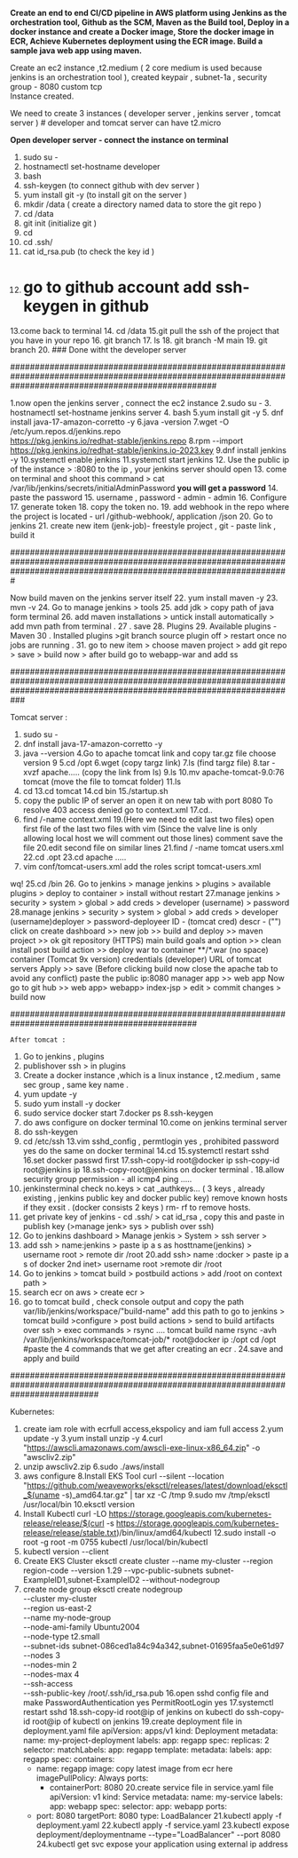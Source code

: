 **Create an end to end CI/CD pipeline in AWS platform using Jenkins as the orchestration tool, Github as the SCM, Maven as the Build tool, Deploy in a docker instance and 
create a Docker image, Store the docker image in ECR, Achieve Kubernetes deployment using the ECR image. Build a sample java web app using maven.**

Create an ec2 instance ,t2.medium ( 2 core medium is used because jenkins is an orchestration tool ), created keypair , subnet-1a , security group - 8080 custom tcp  
Instance created.

We need to create 3 instances ( developer server , jenkins server , tomcat server ) # developer and tomcat server can have t2.micro 

**Open developer server - connect the instance on terminal**
1. sudo su -
2. hostnamectl set-hostname developer  
3. bash 
4. ssh-keygen (to connect github with dev server ) 
5. yum install git -y (to install git on the server )
6. mkdir /data ( create a directory named data to store the git repo )
7. cd /data
8. git init (initialize git )
9. cd
10. cd .ssh/
11. cat id_rsa.pub (to check the key id )
12. # go to github account add ssh-keygen in github
13.come back to terminal 
14. cd /data 
15.git pull the ssh of the project that you have in your repo 
16. git branch 
17. ls
18. git branch -M main
19. git branch 
20. ### Done witht the developer server 


##########################################################################################################################################################

1.now open the jenkins server , connect the ec2 instance 
2.sudo su -
3. hostnamectl set-hostname jenkins server 
4. bash 
5.yum install git -y
5. dnf install java-17-amazon-corretto -y
6.java -version
7.wget -O /etc/yum.repos.d/jenkins.repo \
    https://pkg.jenkins.io/redhat-stable/jenkins.repo
8.rpm --import https://pkg.jenkins.io/redhat-stable/jenkins.io-2023.key
9.dnf install jenkins -y
10.systemctl enable jenkins
11.systemctl start jenkins
12. Use the public ip of the instance  > :8080 to the ip , your jenkins server should open 
13. come on terminal and shoot this command > cat /var/lib/jenkins/secrets/initialAdminPassword
**you will get a password**
14. paste the password 
15. username , password - admin - admin
16. Configure 
17. generate token 
18. copy the token no. 
19. add webhook in the repo where the project is located - url /github-webhook/, application /json 
20. Go to jenkins 
21.  create new item (jenk-job)- freestyle project , git - paste link , build it 

#########################################################################################################################################################################

Now build maven on the jenkins server itself 
22. yum install maven -y
23. mvn -v
24. Go to manage jenkins > tools 
25. add jdk > copy path of java form terminal 
26. add maven installations > untick install automatically > add mvn path from terminal .
27 . save 
28.   Plugins 
29.  Available plugins - Maven 
30 . Installed plugins >git branch source plugin off > restart once no jobs are running .
31. go to  new item > choose maven project > add git repo > save > build now > after build go to webapp-war and add ss

###########################################################################################################################################################################

Tomcat server :
1. sudo su -
2. dnf install java-17-amazon-corretto -y
3. java --version 
4.Go to apache tomcat link and copy tar.gz file choose version 9
5.cd /opt 
6.wget (copy targz link)
7.ls (find targz file)
8.tar -xvzf apache.....   (copy the link from ls)
9.ls 
10.mv apache-tomcat-9.0:76 tomcat (move the file to tomcat folder)
11.ls
12. cd 
13.cd tomcat
14.cd bin
15./startup.sh
16. copy the public IP of server an open it on new tab with port 8080
To resolve 403 access denied go to context.xml 
17.cd..
18. find /-name context.xml
19.(Here we need to edit last two files)
open first file of the last two files with vim
(Since the valve line is only allowing local host we will comment out those lines)
comment <!-- 0:1 -->
save the file
20.edit second file on similar lines
21.find / -name tomcat users.xml 
22.cd .opt 
23.cd apache .....
24. vim conf/tomcat-users.xml
add the roles script
tomcat-users.xml
  <role rolename="manager-gui"/>
  <role rolename="manager-script"/>
  <role rolename="manager-jmx"/>
  <role rolename="manager-status"/>
  <user username="admin" password="admin" roles="manager-gui, manager-script, manager-jmx, manager-status"/>
  <user username="developer" password="developer" roles="manager-script"/>
  <user username="tomcat" password="s3cret" roles="manager-gui"/>
wq!
25.cd /bin
26. Go to jenkins > manage jenkins > plugins > available plugins > deploy to container > install without restart
27.manage jenkins > security > system > global > add creds > developer (username) > password
28.manage jenkins > security > system > global > add creds > developer (username)deployer  > password-deployeer
ID - (tomcat cred)
descr - ("")
click on create 
dashboard >> new job >> build and deploy >> maven project >> ok
git
repository (HTTPS)
main
build
goals and option >> clean install
post build action >> deploy war to container 
**/*.war (no space)
container (Tomcat 9x version)
credentials (developer)
URL of tomcat servers
Apply >> save 
(Before clicking build now close the apache tab to avoid any conflict)
paste the public ip:8080
manager app >> web app
Now go to git hub >> web app> webapp> index-jsp > edit > commit changes > build now

##############################################################################################

    After tomcat :
1. Go to jenkins , plugins 
2. publishover ssh > in plugins
3. Create a docker instance ,which is a linux instance , t2.medium , same sec group , same key name .
4. yum update -y
5. sudo yum install -y docker
6. sudo service docker start
7.docker ps
8.ssh-keygen
9. do  aws configure on docker terminal 
10.come on jenkins terminal server
11. do ssh-keygen
12. cd /etc/ssh
13.vim sshd_config , permtlogin yes , prohibited password yes do the same on docker terminal 
14.cd
15.systemctl restart sshd
16.set docker passwd first 
17.ssh-copy-id root@docker ip
ssh-copy-id root@jenkins ip 
18.ssh-copy-root@jenkins on docker terminal .
18.allow security group permission - all icmp4
ping .....
19. jenkinsterminal check no.keys > cat _authkeys... ( 3 keys , already existing , jenkins public key and docker public key)
remove known hosts if they exsit . (docker consists 2 keys ) 
rm- rf  to remove hosts.
18. get private key of jenkins - cd .ssh/ > cat id_rsa , copy this and paste in publish key (>manage jenk> sys > publish over ssh)
18. Go to jenkins dashboard > Manage jenkis > System > ssh server >
19. add ssh > name:jenkins > paste ip a s as hosttname(jenkins) > username root > remote dir /root
20.add ssh> name :docker > paste ip a s of docker 2nd inet> username root >remote dir /root
21. Go to jenkins > tomcat build > postbuild actions > add /root on context path >
22. search ecr on aws > create ecr > 
23. go to tomcat build , check console output and copy the path var/lib/jenkins/workspace/"build-name" add this path to 
go to jenkins > tomcat build >configure > post build actions > send to build artifacts over ssh  > exec commands > rsync .... tomcat build name rsync -avh /var/lib/jenkins/workspace/tomcat-job/* root@docker ip :/opt
cd /opt 
#paste the 4 commands that we get after creating an ecr . 
24.save and apply and build

##################################################################################################################################

Kubernetes:
1. create iam role with ecrfull access,ekspolicy and iam full access
2.yum update -y
3.yum install unzip -y
4.curl "https://awscli.amazonaws.com/awscli-exe-linux-x86_64.zip" -o "awscliv2.zip"
5. unzip awscliv2.zip
6.sudo ./aws/install
7. aws configure
8.Install EKS Tool
  curl --silent --location "https://github.com/weaveworks/eksctl/releases/latest/download/eksctl_$(uname -s)_amd64.tar.gz" | tar xz -C /tmp
9.sudo mv /tmp/eksctl /usr/local/bin
10.eksctl version
11. Install Kubectl
    curl -LO https://storage.googleapis.com/kubernetes-release/release/$(curl -s https://storage.googleapis.com/kubernetes-release/release/stable.txt)/bin/linux/amd64/kubectl
12.sudo install -o root -g root -m 0755 kubectl /usr/local/bin/kubectl 
13. kubectl version --client
14. Create EKS Cluster
    eksctl create cluster --name my-cluster --region region-code --version 1.29 --vpc-public-subnets subnet-ExampleID1,subnet-ExampleID2 --without-nodegroup
15. create node group
     eksctl create nodegroup \
  --cluster my-cluster \
  --region us-east-2 \
  --name my-node-group \
  --node-ami-family Ubuntu2004 \
  --node-type t2.small \
  --subnet-ids subnet-086ced1a84c94a342,subnet-01695faa5e0e61d97 \
  --nodes 3 \
  --nodes-min 2 \
  --nodes-max 4 \
  --ssh-access \
  --ssh-public-key /root/.ssh/id_rsa.pub
16.open sshd config file and make
   PasswordAuthentication yes
   PermitRootLogin yes
17.systemctl restart sshd
18.ssh-copy-id root@ip of jenkins on kubectl 
do ssh-copy-id root@ip of kubectl on jenkins
19.create deployment file
    in deployment.yaml file
    apiVersion: apps/v1
kind: Deployment
metadata:
  name: my-project-deployment
  labels:
    app: regapp
spec:
  replicas: 2
  selector:
    matchLabels:
      app: regapp
  template:
    metadata:
      labels:
        app: regapp
    spec:
      containers:
      - name: regapp
        image: copy latest image from ecr here
        imagePullPolicy: Always
        ports:
        - containerPort: 8080
20.create service file
   in service.yaml file
   apiVersion: v1
kind: Service
metadata:
  name: my-service
  labels:
    app: webapp
spec:
  selector:
    app: webapp
  ports:
    - port: 8080
      targetPort: 8080
  type: LoadBalancer
21.kubectl apply -f deployment.yaml
22.kubectl apply -f service.yaml
23.kubectl expose deployment/deploymentname --type="LoadBalancer" --port 8080
24.kubectl get svc
expose your application using external ip address
     
    
    
